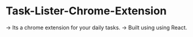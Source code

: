 # Task-Lister-Chrome-Extension

-> Its a chrome extension for your daily tasks.
-> Built using using React.

